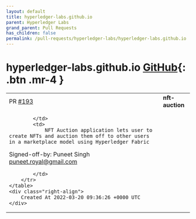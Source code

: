 ```yaml
---
layout: default
title: hyperledger-labs.github.io
parent: Hyperledger Labs
grand_parent: Pull Requests
has_children: false
permalink: /pull-requests/hyperledger-labs/hyperledger-labs.github.io
---
```


# hyperledger-labs.github.io <span class="fs-3 right-align">[GitHub](https://github.com/hyperledger-labs/hyperledger-labs.github.io){: .btn .mr-4 }</span>


<div>
    <table>
        <tr>
            <td>
                PR <a href="https://github.com/hyperledger-labs/hyperledger-labs.github.io/pull/193" class=".btn">#193</a>
            </td>
            <td>
                <b>
                    nft-auction
                </b>
            </td>
        </tr>
        <tr>
            <td>
                
            </td>
            <td>
                NFT Auction application lets user to create NFTs and auction them off to other users in a marketplace model using Hyperledger Fabric

Signed-off-by: Puneet Singh <puneet.royal@gmail.com>

            </td>
        </tr>
    </table>
    <div class="right-align">
        Created At 2022-03-20 09:36:26 +0000 UTC
    </div>
</div>

